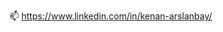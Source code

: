 📫 https://www.linkedin.com/in/kenan-arslanbay/

<!---
kenanarslanbay/kenanarslanbay is a ✨ special ✨ repository because its `README.md` (this file) appears on your GitHub profile.
You can click the Preview link to take a look at your changes.
--->
